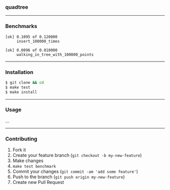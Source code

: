 ### quadtree

---

### Benchmarks

```
[ok] 0.1095 of 0.120000
     insert_100000_times

[ok] 0.0096 of 0.010000
     walking_in_tree_with_100000_points
```

---

### Installation

```bash
$ git clone && cd
$ make test
$ make install
```

---

### Usage

...

---

### Contributing

1. Fork it
2. Create your feature branch (`git checkout -b my-new-feature`)
3. Make changes
4. `make test benchmark`
5. Commit your changes (`git commit -am 'add some feature'`)
6. Push to the branch (`git push origin my-new-feature`)
7. Create new Pull Request
